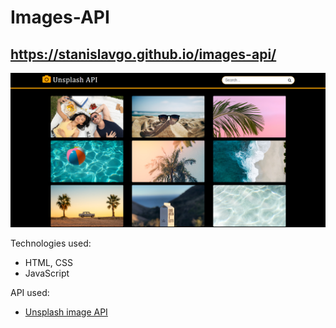# Images-API
## https://stanislavgo.github.io/images-api/
![Photo of My Project](./img/photo-of-project.png)

Technologies used:
* HTML, CSS
* JavaScript

API used:
* [Unsplash image API](https://unsplash.com/developers)
